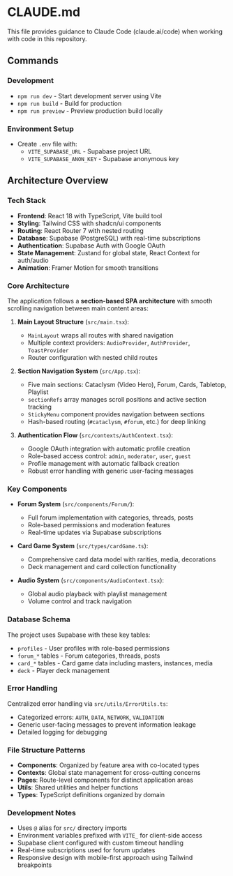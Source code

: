 # CLAUDE.md

This file provides guidance to Claude Code (claude.ai/code) when working with code in this repository.

## Commands

### Development
- `npm run dev` - Start development server using Vite
- `npm run build` - Build for production
- `npm run preview` - Preview production build locally

### Environment Setup
- Create `.env` file with:
  - `VITE_SUPABASE_URL` - Supabase project URL
  - `VITE_SUPABASE_ANON_KEY` - Supabase anonymous key

## Architecture Overview

### Tech Stack
- **Frontend**: React 18 with TypeScript, Vite build tool
- **Styling**: Tailwind CSS with shadcn/ui components
- **Routing**: React Router 7 with nested routing
- **Database**: Supabase (PostgreSQL) with real-time subscriptions
- **Authentication**: Supabase Auth with Google OAuth
- **State Management**: Zustand for global state, React Context for auth/audio
- **Animation**: Framer Motion for smooth transitions

### Core Architecture

The application follows a **section-based SPA architecture** with smooth scrolling navigation between main content areas:

1. **Main Layout Structure** (`src/main.tsx`):
   - `MainLayout` wraps all routes with shared navigation
   - Multiple context providers: `AudioProvider`, `AuthProvider`, `ToastProvider`
   - Router configuration with nested child routes

2. **Section Navigation System** (`src/App.tsx`):
   - Five main sections: Cataclysm (Video Hero), Forum, Cards, Tabletop, Playlist
   - `sectionRefs` array manages scroll positions and active section tracking
   - `StickyMenu` component provides navigation between sections
   - Hash-based routing (`#cataclysm`, `#forum`, etc.) for deep linking

3. **Authentication Flow** (`src/contexts/AuthContext.tsx`):
   - Google OAuth integration with automatic profile creation
   - Role-based access control: `admin`, `moderator`, `user`, `guest`
   - Profile management with automatic fallback creation
   - Robust error handling with generic user-facing messages

### Key Components

- **Forum System** (`src/components/Forum/`):
  - Full forum implementation with categories, threads, posts
  - Role-based permissions and moderation features
  - Real-time updates via Supabase subscriptions

- **Card Game System** (`src/types/cardGame.ts`):
  - Comprehensive card data model with rarities, media, decorations
  - Deck management and card collection functionality

- **Audio System** (`src/components/AudioContext.tsx`):
  - Global audio playback with playlist management
  - Volume control and track navigation

### Database Schema

The project uses Supabase with these key tables:
- `profiles` - User profiles with role-based permissions
- `forum_*` tables - Forum categories, threads, posts
- `card_*` tables - Card game data including masters, instances, media
- `deck` - Player deck management

### Error Handling

Centralized error handling via `src/utils/ErrorUtils.ts`:
- Categorized errors: `AUTH`, `DATA`, `NETWORK`, `VALIDATION`
- Generic user-facing messages to prevent information leakage
- Detailed logging for debugging

### File Structure Patterns

- **Components**: Organized by feature area with co-located types
- **Contexts**: Global state management for cross-cutting concerns  
- **Pages**: Route-level components for distinct application areas
- **Utils**: Shared utilities and helper functions
- **Types**: TypeScript definitions organized by domain

### Development Notes

- Uses `@` alias for `src/` directory imports
- Environment variables prefixed with `VITE_` for client-side access
- Supabase client configured with custom timeout handling
- Real-time subscriptions used for forum updates
- Responsive design with mobile-first approach using Tailwind breakpoints